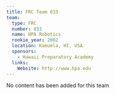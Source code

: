 ```yaml
---
title: FRC Team 833
team:
  type: FRC
  number: 833
  name: HPA Robotics
  rookie_year: 2002
  location: Kamuela, HI, USA
  sponsors:
    - Hawaii Preparatory Academy
  links:
    Website: http://www.hpa.edu
---
```

No content has been added for this team